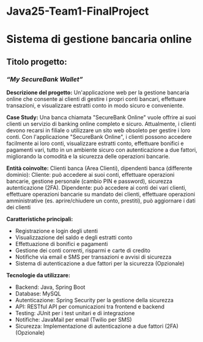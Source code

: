 # Java25-Team1-FinalProject

# **Sistema di gestione bancaria online**

## **Titolo progetto:**
### _“My SecureBank Wallet”_

**Descrizione del progetto:**
Un'applicazione web per la gestione bancaria online che consente ai clienti di gestire i propri conti
bancari, effettuare transazioni, e visualizzare estratti conto in modo sicuro e conveniente.

**Case Study:**
Una banca chiamata "SecureBank Online" vuole offrire ai suoi clienti un servizio di banking online
completo e sicuro. Attualmente, i clienti devono recarsi in filiale o utilizzare un sito web obsoleto
per gestire i loro conti. Con l'applicazione "SecureBank Online", i clienti possono accedere
facilmente ai loro conti, visualizzare estratti conto, effettuare bonifici e pagamenti vari, tutto in un
ambiente sicuro con autenticazione a due fattori, migliorando la comodità e la sicurezza delle
operazioni bancarie.

**Entità coinvolte:**
Clienti banca (Area Clienti), dipendenti banca (differente dominio):
Cliente: può accedere ai suoi conti, effettuare operazioni bancarie, gestione personale (cambio PIN
e password), sicurezza autenticazione (2FA).
Dipendente: può accedere ai conti dei vari clienti, effettuare operazioni bancarie su mandato dei
clienti, effettuare operazioni amministrative (es. aprire/chiudere un conto, prestiti), può aggiornare i
dati dei clienti

**Caratteristiche principali:**
*  Registrazione e login degli utenti
*  Visualizzazione del saldo e degli estratti conto
*  Effettuazione di bonifici e pagamenti
*  Gestione dei conti correnti, risparmi e carte di credito
*  Notifiche via email e SMS per transazioni e avvisi di sicurezza
*  Sistema di autenticazione a due fattori per la sicurezza (Opzionale)

**Tecnologie da utilizzare:**
*  Backend: Java, Spring Boot
*  Database: MySQL
*  Autenticazione: Spring Security per la gestione della sicurezza
*  API: RESTful API per comunicazioni tra frontend e backend
*  Testing: JUnit per i test unitari e di integrazione
*  Notifiche: JavaMail per email (Twilio per SMS)
*  Sicurezza: Implementazione di autenticazione a due fattori (2FA) (Opzionale)
